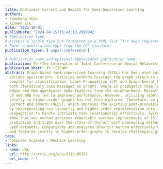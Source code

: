```yaml
---
title: Nonlinear Correct and Smooth for Semi-Supervised Learning
authors:
- Yuanhang Shao
- Xiuwen Liu
date: '2023-10-01'
publishDate: '2024-04-15T15:43:18.269994Z'
# Publication type.
# Accepts a single type but formatted as a YAML list (for Hugo requirements).
# Enter a publication type from the CSL standard.
publication_types: ['paper-conference']

# Publication name and optional abbreviated publication name.
publication: In *The International Joint Conference on Neural Networks*
publication_short: In *IJCNN*
abstract: Graph-based semi-supervised learning (GSSL) has been used successfully in
  various applications. Existing methods leverage the graph structure and labeled
  samples for classification. Label Propagation (LP) and Graph Neural Networks (GNNs)
  both iteratively pass messages on graphs, where LP propagates node labels through
  edges and GNN aggregates node features from the neighborhood. Recently, combining
  LP and GNN has led to improved performance. However, utilizing labels and features
  jointly in higher-order graphs has not been explored. Therefore, we propose Nonlinear
  Correct and Smooth (NLCS), which improves the existing post-processing approach
  by incorporating non-linearity and higher-order representation into the residual
  propagation to handle intricate node relationships effectively. Systematic evaluations
  show that our method achieves remarkable average improvements of 13.71% over base
  prediction and 2.16% over the state-of-the-art post-processing method on six commonly
  used datasets. Comparisons and analyses show our method effectively utilizes labels
  and features jointly in higher-order graphs to resolve challenging graph relationships.
tags:
- Computer Science - Machine Learning
links:
- name: URL
  url: http://arxiv.org/abs/2310.05757
  url_code: ' '
---
```

